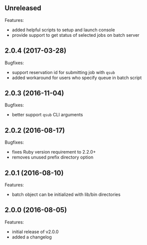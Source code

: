 ## Unreleased

Features:

  - added helpful scripts to setup and launch console
  - provide support to get status of selected jobs on batch server

## 2.0.4 (2017-03-28)

Bugfixes:

  - support reservation id for submitting job with `qsub`
  - added workaround for users who specify queue in batch script

## 2.0.3 (2016-11-04)

Bugfixes:

  - better support `qsub` CLI arguments

## 2.0.2 (2016-08-17)

Bugfixes:

  - fixes Ruby version requirement to 2.2.0+
  - removes unused prefix directory option

## 2.0.1 (2016-08-10)

Features:

  - batch object can be initialized with lib/bin directories

## 2.0.0 (2016-08-05)

Features:

  - initial release of v2.0.0
  - added a changelog
